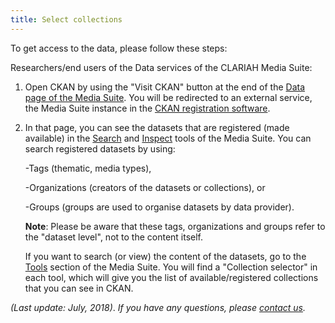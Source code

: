 ```yaml
---
title: Select collections
---
```


To get access to the data, please follow these steps:

Researchers/end users of the Data services of the CLARIAH Media Suite:

1. Open CKAN by using the "Visit CKAN" button at the end of the [Data page of the Media Suite](http://mediasuite.clariah.nl/data). You will be redirected to an external service, the Media Suite instance in the [CKAN registration software](http://mediasuitedata.clariah.nl/dataset).

2. In that page, you can see the datasets that are registered (made available) in the [Search](<http://mediasuite.clariah.nl/documentation/howtos/single-search>) and [Inspect](<http://mediasuite.clariah.nl/documentation/howtos/collection-inspector>) tools of the Media Suite. You can search registered datasets by using:

   -Tags (thematic, media types), 

   -Organizations (creators of the datasets or collections), or 

   -Groups (groups are used to organise datasets by data provider). 

   **Note**: Please be aware that these tags, organizations and groups refer to the "dataset level", not to the content itself.

   If you want to search (or view) the content of the datasets, go to the [Tools](http://mediasuite.clariah.nl/tools) section of the Media Suite. You will find a "Collection selector" in each tool, which will give you the list of available/registered collections that you can see in CKAN.
   
   

*(Last update: July, 2018)*. *If you have any questions, please [contact us]( https://mediasuite.clariah.nl/contact ).*